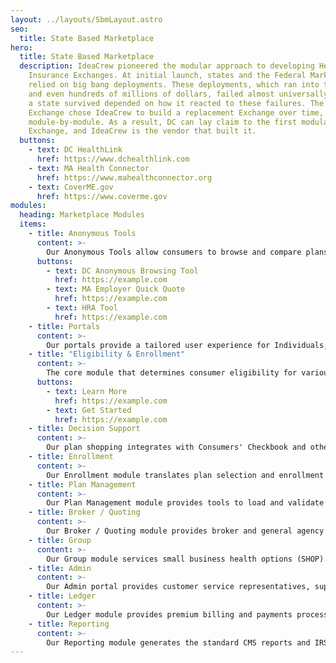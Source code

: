 ```yaml
---
layout: ../layouts/SbmLayout.astro
seo:
  title: State Based Marketplace
hero:
  title: State Based Marketplace
  description: IdeaCrew pioneered the modular approach to developing Health
    Insurance Exchanges. At initial launch, states and the Federal Marketplace
    relied on big bang deployments. These deployments, which ran into the tens
    and even hundreds of millions of dollars, failed almost universally. Whether
    a state survived depended on how it reacted to these failures. The DC
    Exchange chose IdeaCrew to build a replacement Exchange over time,
    module-by-module. As a result, DC can lay claim to the first modular
    Exchange, and IdeaCrew is the vendor that built it.
  buttons:
    - text: DC HealthLink
      href: https://www.dchealthlink.com
    - text: MA Health Connector
      href: https://www.mahealthconnector.org
    - text: CoverME.gov
      href: https://www.coverme.gov
modules:
  heading: Marketplace Modules
  items:
    - title: Anonymous Tools
      content: >-
        Our Anonymous Tools allow consumers to browse and compare plans, check eligibility for Medicaid or subsidies, search providers and formulary through integration with Consumers' Checkbook. We also offer individuals an HRA affordability calculator and employer quoting tool that allows employers to explore their health insurance options quickly and simply.
      buttons:
        - text: DC Anonymous Browsing Tool
          href: https://example.com
        - text: MA Employer Quick Quote
          href: https://example.com
        - text: HRA Tool
          href: https://example.com
    - title: Portals
      content: >-
        Our portals provide a tailored user experience for Individuals, Employers, Employees, Brokers, Navigators, Assisters, Carriers and marketplace Administrators. Our role-based portals manage registration, authentication and authorized access to wide range of self-service features, navigation and help support depending on the user role. Common features accessed include communications through secure message center, uploaded documents, payments, and transaction history.
    - title: "Eligibility & Enrollment"
      content: >-
        The core module that determines consumer eligibility for various programs and facilitates enrollment in health insurance plans.
      buttons:
        - text: Learn More
          href: https://example.com
        - text: Get Started
          href: https://example.com
    - title: Decision Support
      content: >-
        Our plan shopping integrates with Consumers' Checkbook and other decision support tools. These tools provide up-to-date provider directory and drug formulary lookup to help consumers check their doctors and prescription drugs are in network. The decision support tools also estimate out-of-pocket costs based on premiums, any subsidies, and predicted in network services utilization.
    - title: Enrollment
      content: >-
        Our Enrollment module translates plan selection and enrollment details, or changes, into EDI (ASC X12 5010) compliant transactions ready to send to carriers. Our Enrollment module includes an intelligent EDI database that stores all transactions and can identify and resolve discrepancies before sending to carriers. These checks extend to returned TA1/999 transactions to support full enrollment reconciliation with carriers and CMS.
    - title: Plan Management
      content: >-
        Our Plan Management module provides tools to load and validate plans, benefits and rates. Our Plan Management module integrates with SERFF templates but can adapt to other carrier/plan formats uploaded and validated, by carriers, through our carrier portal.
    - title: Broker / Quoting
      content: >-
        Our Broker / Quoting module provides broker and general agency partners tools to convert leads to enrollments and support customers during open and special enrollments. Our broker quoting tool allows brokers to create multiple quotes for customers, send the quotes to them for review, and then accept the quote and populate the benefits application with the quote details. Once authorized brokers can perform functions on behalf of employers and individuals to provide complete broker service.
    - title: Group
      content: >-
        Our Group module services small business health options (SHOP) up to larger group Employers for federal employee health benefits (FEHB) including Members of Congress. The module includes a configurable eligibility rules engine, as well as flexible integration with payroll systems through roster import, advanced configuration of many different benefit packages and ability to scale to thousands of members.
    - title: Admin
      content: >-
        Our Admin portal provides customer service representatives, supervisors and marketplace staff the tools to monitor and support customers to fully manage the marketplace. Tools include handling verifications, communications and document management. A wide range of business rules including exception processing and adding new SEP qualifying life events can be configured through the Admin portal, avoiding dependencies on development staff.
    - title: Ledger
      content: >-
        Our Ledger module provides premium billing and payments processing engine for the marketplace. The Ledger module is also a double entry accounting that journals all payments and receivables ready to reconcile all premiums, subsidies, user fees and aggregated payments to carriers. Our Ledger module integrates with third-party payment processors for convenience of instant as well as lock-box payments.
    - title: Reporting
      content: >-
        Our Reporting module generates the standard CMS reports and IRS (1095) forms in addition to broad set of operational reports. Our Reporting module integrates with visualization and analytics tools such as Tableau to produce management dashboards and trend reports, as well as data warehouse and big data services for broader analytics.
---
```

